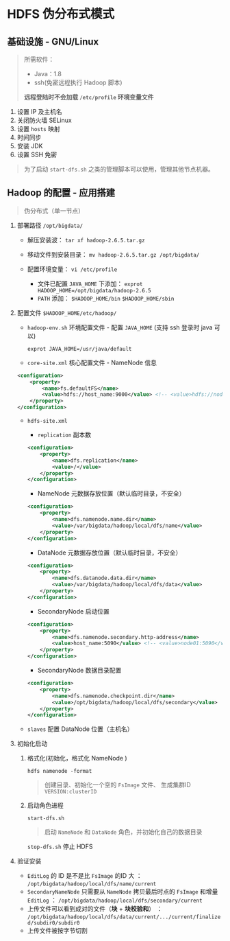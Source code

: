 # HDFS 伪分布式模式

## 基础设施 - GNU/Linux

> 所需软件：
>    * Java：1.8
>    * ssh(免密远程执行 Hadoop 脚本)
> 
> **远程登陆时不会加载 `/etc/profile` 环境变量文件**

1. 设置 IP 及主机名
2. 关闭防火墙 SELinux
3. 设置 `hosts` 映射
4. 时间同步
5. 安装 JDK
6. 设置 SSH 免密 

  > 为了启动 `start-dfs.sh` 之类的管理脚本可以使用，管理其他节点机器。

## Hadoop 的配置 - 应用搭建

> 伪分布式（单一节点）

1. 部署路径 `/opt/bigdata/`

    * 解压安装波： `tar xf hadoop-2.6.5.tar.gz`
    * 移动文件到安装目录： `mv hadoop-2.6.5.tar.gz /opt/bigdata/`
    * 配置环境变量： `vi /etc/profile`
   
      * 文件已配置 `JAVA_HOME` 下添加： `exprot HADOOP_HOME=/opt/bigdata/hadoop-2.6.5`
      * `PATH` 添加： `$HADOOP_HOME/bin` `$HADOOP_HOME/sbin`
   
2. 配置文件 `$HADOOP_HOME/etc/hadoop/`

    * `hadoop-env.sh` 环境配置文件 - 配置 `JAVA_HOME` (支持 ssh 登录时 java 可以)

      `exprot JAVA_HOME=/usr/java/default`
   
    * `core-site.xml` 核心配置文件 - NameNode 信息

    ```xml
    <configuration>
        <property>
            <name>fs.defaultFS</name>
            <value>hdfs://host_name:9000</value> <!-- <value>hdfs://node01:9000</value> -->
        </property>
    </configuration>
    ```

    * `hdfs-site.xml` 

      * `replication` 副本数  
      ```xml
      <configuration>
          <property>
              <name>dfs.replication</name>
              <value>/</value>
          </property>
      </configuration>
      ```
   
      * NameNode 元数据存放位置（默认临时目录，不安全）
      ```xml
      <configuration>
          <property>
              <name>dfs.namenode.name.dir</name>
              <value>/var/bigdata/hadoop/local/dfs/name</value>
          </property>
      </configuration>
      ```

      * DataNode 元数据存放位置（默认临时目录，不安全）
      ```xml
      <configuration>
          <property>
              <name>dfs.datanode.data.dir</name>
              <value>/var/bigdata/hadoop/local/dfs/data</value>
          </property>
      </configuration>
      ```
   
      * SecondaryNode 启动位置
      ```xml
      <configuration>
          <property>
              <name>dfs.namenode.secondary.http-address</name>
              <value>host_name:5090</value> <!-- <value>node01:5090</value> -->
          </property>
      </configuration>
      ```
   
      * SecondaryNode 数据目录配置
      ```xml
      <configuration>
          <property>
              <name>dfs.namenode.checkpoint.dir</name>
              <value>/opt/bigdata/hadoop/local/dfs/secondary</value>
          </property>
      </configuration>
      ```

   * `slaves` 配置 DataNode 位置（主机名）

3. 初始化启动

   1. 格式化(初始化，格式化 NameNode )
   
        `hdfs namenode -format`

      > 创建目录、初始化一个空的 `FsImage` 文件、 生成集群ID `VERSION:clusterID`

   2. 启动角色进程

      `start-dfs.sh`

      > 启动 `NameNode` 和 `DataNode` 角色，并初始化自己的数据目录

      `stop-dfs.sh` 停止 HDFS

4. 验证安装

    * `EditLog` 的 ID 是不是比 `FsImage` 的ID 大 ： `/opt/bigdata/hadoop/local/dfs/name/current`
    * `SecondaryNameNode` 只需要从 `NameNode` 拷贝最后时点的 `FsImage` 和增量 `EditLog` ： `/opt/bigdata/hadoop/local/dfs/secondary/current`
    * 上传文件可以看到成对的文件（**块** + **块校验和**） ： `/opt/bigdata/hadoop/local/dfs/data/current/.../current/finalized/subdir0/subdir0`
    * 上传文件被按字节切割
